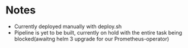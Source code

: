 # Notes

* Currently deployed manually with deploy.sh
* Pipeline is yet to be built, currently on hold with the entire task being blocked(awaitng helm 3 upgrade for our Prometheus-operator)